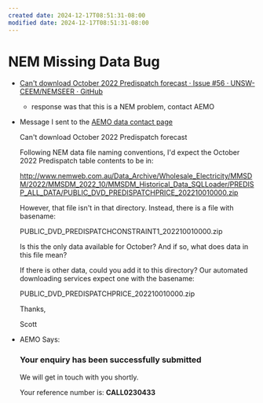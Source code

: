 ```yaml
---
created date: 2024-12-17T08:51:31-08:00
modified date: 2024-12-17T08:51:31-08:00
---
```

# NEM Missing Data Bug
- [Can't download October 2022 Predispatch forecast · Issue #56 · UNSW-CEEM/NEMSEER · GitHub](https://github.com/UNSW-CEEM/NEMSEER/issues/56#issuecomment-1813701125)
	- response was that this is a NEM problem, contact AEMO
- Message I sent to the [AEMO data contact page](https://aemo.com.au/en/contact-us)
  
	Can't download October 2022 Predispatch forecast
	
	Following NEM data file naming conventions, I'd expect the October 2022 Predispatch table contents to be in:
	
	http://www.nemweb.com.au/Data_Archive/Wholesale_Electricity/MMSDM/2022/MMSDM_2022_10/MMSDM_Historical_Data_SQLLoader/PREDISP_ALL_DATA/PUBLIC_DVD_PREDISPATCHPRICE_202210010000.zip
	
	However, that file isn't in that directory.  Instead, there is a file with basename:
	
	PUBLIC_DVD_PREDISPATCHCONSTRAINT1_202210010000.zip
	
	Is this the only data available for October?  And if so, what does data in this file mean?
	
	If there is other data, could you add it to this directory?  Our automated downloading services expect one with the basename:
	
	PUBLIC_DVD_PREDISPATCHPRICE_202210010000.zip
	
	Thanks,
	
	Scott
	
- AEMO Says:
  
  ### Your enquiry has been successfully submitted

	We will get in touch with you shortly.

	Your reference number is: **CALL0230433**